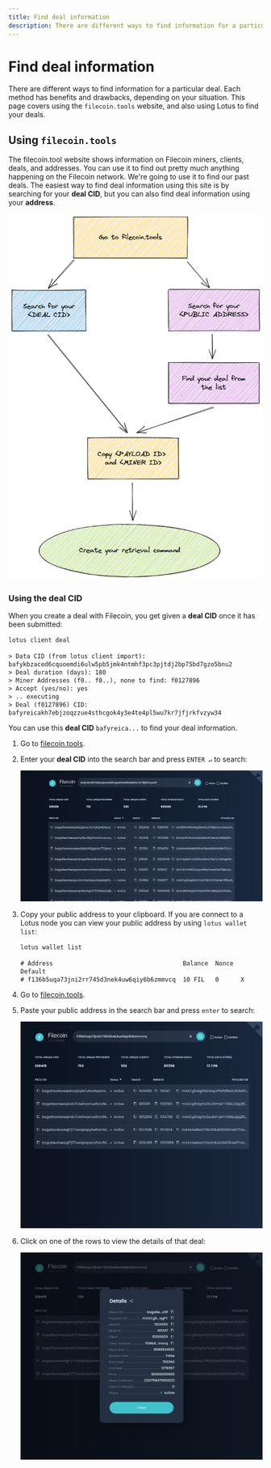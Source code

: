 ```yaml
---
title: Find deal information
description: There are different ways to find information for a particular deal. Each method has benefits and drawbacks, depending on your situation.
---
```


# Find deal information

There are different ways to find information for a particular deal. Each method has benefits and drawbacks, depending on your situation. This page covers using the `filecoin.tools` website, and also using Lotus to find your deals. 

## Using `filecoin.tools`

The filecoin.tool website shows information on Filecoin miners, clients, deals, and addresses. You can use it to find out pretty much anything happening on the Filecoin network. We're going to use it to find our past deals. The easiest way to find deal information using this site is by searching for your **deal CID**, but you can also find deal information using your **address**.

![A flowchart showing how to get deal information from filecoin.tools.](./images/filecoin-tools-flow.png)

### Using the **deal CID**

When you create a deal with Filecoin, you get given a **deal CID** once it has been submitted:

```shell
lotus client deal

> Data CID (from lotus client import): bafykbzaced6cquoemdi6ulw5pb5jmk4ntmhf3pc3pjtdj2bp75bd7gzo5bnu2
> Deal duration (days): 180
> Miner Addresses (f0.. f0..), none to find: f0127896
> Accept (yes/no): yes
> .. executing
> Deal (f0127896) CID: bafyreicakh7ebjzoqzzue4sthcgok4y3e4te4pl5wu7kr7jfjrkfvzyw34
```

You can use this **deal CID** `bafyreica...` to find your deal information.

1. Go to [filecoin.tools](https://filecoin.tools).
1. Enter your **deal CID** into the search bar and press `ENTER ↵` to search:

    ![Searching for a **deal CID** in filecoin.tools.](./images/search-for-deal-cid-in-filecoin-tools.png)

1. Copy your public address to your clipboard. If you are connect to a Lotus node you can view your public address by using `lotus wallet list`:


    ```shell
    lotus wallet list

    # Address                                    Balance  Nonce  Default  
    # f136b5uqa73jni2rr745d3nek4uw6qiy6b6zmmvcq  10 FIL   0      X  
    ```

1. Go to [filecoin.tools](https://filecoin.tools).
1. Paste your public address in the search bar and press `enter` to search:

    ![The Filecoin Tools website showing a list of deals from their associated address.](./images/find-deal-information/filecoin-tools-search.png)

1. Click on one of the rows to view the details of that deal:

    ![The Filecoin Tools website showing details of a particular deal.](./images/find-deal-information/filecoin-tools-details.png)

